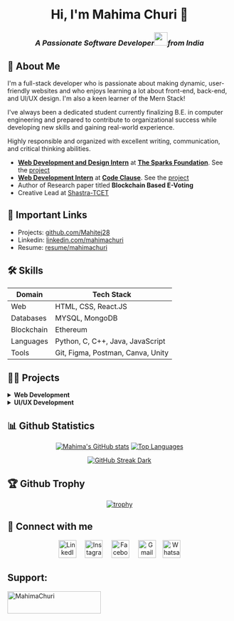 <h1 align = "center"> Hi, I'm Mahima Churi 👋</h1>
<h3 align = "center"><i>A Passionate <b>Software Developer</b><img src="https://media.giphy.com/media/WUlplcMpOCEmTGBtBW/giphy.gif" width="30">from India 
</em></i></p>
</h3>

## 🚀 About Me
I'm a full-stack developer who is passionate about making dynamic, user-friendly websites and who enjoys learning a lot about front-end, back-end, and UI/UX design. I'm also a keen learner of the Mern Stack!

I've always been a dedicated student currently finalizing B.E. in computer engineering and prepared to contribute to organizational success while developing new skills and gaining real-world experience. 

Highly responsible and organized with excellent writing, communication, and critical thinking abilities. 

- **[Web Development and Design Intern](https://drive.google.com/file/d/1JK55wUEDg7X08A1VkvdWUMS1z2YJ0PNp/view?usp=sharing)** at **[The Sparks Foundation](https://www.thesparksfoundationsingapore.org/)**. See the [project](https://github.com/Mahitej28/Eco_Bank)
- **[Web Development Intern](https://drive.google.com/file/d/18w4I2R5CFjAmW4EO94xtmVbYOVQ7GgRD/view?usp=sharing)** at **[Code Clause](https://internship.codeclause.com/)**. See the [project](https://github.com/Mahitej28/CodeClause_Unit-Converter_Mahima)
- Author of Research paper titled **Blockchain Based E-Voting**
- Creative Lead at [Shastra-TCET](https://www.linkedin.com/company/tcet-shastra-coding-club/mycompany/)

## 🔗 Important Links
- Projects: [github.com/Mahitej28](https://github.com/Mahitej28)
- Linkedin: [linkedin.com/mahimachuri](https://www.linkedin.com/in/mahimachuri/)
- Resume: [resume/mahimachuri](https://drive.google.com/file/d/17VbiD4mzrvAiLzoyq5ERdslkLGEKbufO/view?usp=sharing)

## 🛠 Skills
| Domain             |Tech      Stack                                                                |
| ----------------- | ------------------------------------------------------------------ |
| Web | HTML, CSS, React.JS |
| Databases | MYSQL, MongoDB |
| Blockchain | Ethereum|
| Languages | Python, C, C++, Java, JavaScript|
| Tools| Git, Figma, Postman, Canva, Unity |

## 👩‍💻 Projects
<!-- Web Development -->
<details>
  <summary><b>Web Development</b></summary>
  <br/>
  
Task Name | Tech Stack | Source Code | 
------- | --------- | :--------: | 
Basic Banking System | PHP, HTML, CSS | [Repo](https://github.com/Mahitej28/Eco_Bank)
Unit Converter | JavaScript, HTML, CSS | [Repo](https://github.com/Mahitej28/CodeClause_Unit-Converter_Mahima)
Basic Calculator | JavaScript, HTML, CSS | [Repo](https://github.com/Mahitej28/Mini-Calculator)
Scientific Calculator | JavaScript, HTML, CSS | [Repo](https://github.com/Mahitej28/Scientific-Calculator)
Customised Stopwatch and Timer | JavaScript, HTML, CSS | [Repo](https://github.com/Mahitej28/CodeClause_Stopwatch-Timer_Mahima)
Tic Tac Toe Game | JavaScript, HTML, CSS | [Repo]()
</details>
<!-- UI/UX Development -->
<details>
<summary><b>UI/UX Development</b></summary>
  <br/>

Task Name | Tool | Source Code | 
------- | --------- | :--------: | 
Bibliophie | Figma | [Repo](https://github.com/Mahitej28/UI-UX-Design)

</details>

## 📊 Github Statistics
<div align="center">
  
[![Mahima's GitHub stats](https://github-readme-stats.vercel.app/api?username=Mahitej28&theme=radical)](https://github.com/Mahitej28/github-readme-stats)
[![Top Languages](https://github-readme-stats.vercel.app/api/top-langs/?username=Mahitej28&theme=radical&line_height=15)](https://github.com/Mahitej28/github-readme-stats)

  [![GitHub Streak Dark](https://streak-stats.demolab.com?user=Mahitej28&theme=radical)](https://git.io/streak-stats)
</div>

## 🏆 Github Trophy

<div align="center">

[![trophy](https://github-profile-trophy.vercel.app/?username=Mahitej28&column=6&theme=radical)](https://github-profile-trophy.vercel.app/?username=Mahitej28&column=6)

</div>

## 🤝 Connect with me

<p align = "center">
    <a href="https://www.linkedin.com/in/mahimachuri/" target="_blank"><img alt="LinkedIn" width="40px" src="https://cdn-icons-png.flaticon.com/512/3536/3536505.png"></a> &nbsp&nbsp&nbsp
    <a href="https://www.instagram.com/infoelegant10" target="_blank"><img alt="Instagram" width="40px" src="https://cdn-icons-png.flaticon.com/512/1384/1384063.png"></a> &nbsp&nbsp&nbsp
    <a href="https://www.facebook.com/profile.php?id=100089851669149" target="_blank"><img alt="Facebook" width="40px" src="https://upload.wikimedia.org/wikipedia/commons/5/51/Facebook_f_logo_%282019%29.svg"></a> &nbsp&nbsp&nbsp
    <a href="mailto:mahimachuri.28@gmail.com" target="_blank"><img alt="Gmail" width="40px" src="https://cdn-icons-png.flaticon.com/512/5968/5968534.png"></a>&nbsp&nbsp&nbsp
    <a href="https://api.whatsapp.com/send/?phone=%2B917715919517&text&type=phone_number&app_absent=0" target="_blank"><img alt="Whatsapp" width="40px" src="https://cdn-icons-png.flaticon.com/512/5968/5968841.png"></a>
    
</p> 

## Support:
</h3>
<p><a href="https://www.buymeacoffee.com/mahimachuri"> <img align="left" src="https://cdn.buymeacoffee.com/buttons/v2/default-yellow.png" height="50" width="210" alt="MahimaChuri" /></a></p><br><br>
<br>

